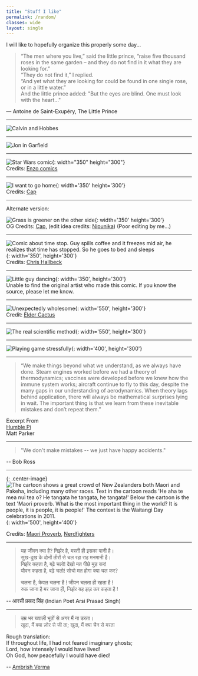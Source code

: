 ```yaml
---
title: "Stuff I like"
permalink: /random/
classes: wide
layout: single
---
```


I will like to hopefully organize this properly some day...

> “The men where you live,” said the little prince, “raise five thousand roses in the same garden – and they do not find in it what they are looking for.”  
> “They do not find it,” I replied.  
> “And yet what they are looking for could be found in one single rose, or in a little water.”  
> And the little prince added: "But the eyes are blind. One must look with the heart..."

— Antoine de Saint-Exupéry, The Little Prince

---

![Calvin and Hobbes](/images/calvin1.jpg)

---

![Jon in Garfield](/images/jon_garfield.jpg "Garfield comic")  

---

![Star Wars comic](/images/starwars.jpg){: width="350" height="300"}  
Credits: [Enzo comics](https://enzocomics.tumblr.com/)

---

![I want to go home](/images/gohome.png){: width='350' height='300'}  
Credits: [Cap](https://twitter.com/_caplog/)

---
Alternate version:

![Grass is greener on the other side](/images/gooutside.jpeg){: width='350' height='300'}  
OG Credits: [Cap](https://twitter.com/_caplog/), (edit idea credits: [Nipunika](https://www.nipunika.info/)) (Poor editing by me...)

---

![Comic about time stop. Guy spills coffee and it freezes mid air, he realizes that time has stopped. So he goes to bed and sleeps](/images/timestop.jpg){: width='350', height='300'}  
Credits: [Chris Hallbeck](https://www.instagram.com/chrishallbeck/)

---

![Little guy dancing](/images/guy_dance.jpg){: width='350', height='300'}  
Unable to find the original artist who made this comic. If you know the source, please let me know.

---

![Unexpectedly wholesome](/images/bully.png){: width='550', height='300'}  
Credit: [Elder Cactus](https://www.eldercactus.com/)

---

![The real scientific method](/images/data.jpg){: width='550', height='300'}  

---

![Playing game stressfully](/images/game.jpg){: width='400', height='300'}

---

> “We make things beyond what we understand, as we always have done. Steam engines worked before we had a theory of thermodynamics; vaccines were developed before we knew how the immune system works; aircraft continue to fly to this day, despite the many gaps in our understanding of aerodynamics. When theory lags behind application, there will always be mathematical surprises lying in wait. The important thing is that we learn from these inevitable mistakes and don’t repeat them.”

Excerpt From  
[Humble Pi](https://www.goodreads.com/en/book/show/39074550)  
Matt Parker

---

> "We don't make mistakes -- we just have happy accidents."

-- Bob Ross

---

{: .center-image}
![The cartoon shows a great crowd of New Zealanders both Maori and Pakeha, including many other races. Text in the cartoon reads 'He aha te mea nui tea o? He tangata he tangata, he tangata!' Below the cartoon is the text 'Maori proverb. What is the most important thing in the world? It is people, it is people, it is people!' The context is the Waitangi Day celebrations in 2011.](/images/proverb.jpeg){: width='500', height='400'}

Credits: [Maori Proverb](https://natlib.govt.nz/records/22703273), [Nerdfighters](https://www.youtube.com/watch?v=HVfqbnz96kk)

---
> यह जीवन क्या है? निर्झर है, मस्ती ही इसका पानी है।  
> सुख-दुख के दोनों तीरों से चल रहा राह मनमानी है।  
> निर्झर कहता है, बढ़े चलो! देखो मत पीछे मुड़ कर!  
> यौवन कहता है, बढ़े चलो! सोचो मत होगा क्या चल कर?  
>
> चलना है, केवल चलना है ! जीवन चलता ही रहता है !  
> रुक जाना है मर जाना ही, निर्झर यह झड़ कर कहता है !

-- आरसी प्रसाद सिंह (Indian Poet Arsi Prasad Singh)

---

> उम्र भर ख्याली भूतों से अगर मैं ना डरता।  
> खुदा, मैं क्या ज़ोर से जी ता; खुदा, मैं क्या चैन से मरता  

Rough translation:  
If throughout life, I had not feared imaginary ghosts;  
Lord, how intensely I would have lived!  
Oh God, how peacefully I would have died!   

-- [Ambrish Verma](https://www.imdb.com/title/tt30263074/)
